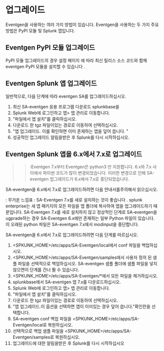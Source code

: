 # 업그레이드

Eventgen을 사용하는 여러 가지 방법이 있습니다. Eventgen을 사용하는 두 가지 주요 방법은 PyPI 모듈 및 Splunk 앱입니다.

## Eventgen PyPI 모듈 업그레이드

PyPI 모듈 업그레이드의 경우 설정 페이지 에 따라 최신 릴리스 소스 코드와 함께 eventgen PyPI 모듈을 설치할 수 있습니다 .

## Eventgen Splunk 앱 업그레이드

일반적으로, 다음 단계에 따라 eventgen SA를 업그레이드하십시오.

1. 최신 SA-eventgen 응용 프로그램 다운로드 splunkbase을
2. Splunk Web에 로그인하고 앱> 앱 관리로 이동합니다.
3. "파일에서 앱 설치"를 클릭하십시오.
4. 다운로드 한 tgz 파일이있는 경로로 이동하여 선택하십시오.
5. "앱 업그레이드. 이를 확인하면 이미 존재하는 앱을 덮어 씁니다. "
6. 성공적인 업그레이드 알림을받은 후 Splunk를 다시 시작하십시오.

## Eventgen Splunk 앱을 6.x에서 7.x로 업그레이드

>> :Eventgen 7.x부터 Eventgen은 python3 만 지원합니다. 6.x와 7.x 사이에서 파이썬 코드가 많이 변경되었습니다. 이러한 변경으로 인해 SA-eventgen 업그레이드가 6.x에서 7.x로 중단되었습니다.

SA-eventgen을 6.x에서 7.x로 업그레이드하려면 다음 안내서를주의해서 읽으십시오.

: 무거운 느낌표 : SA-Eventgen 7.x를 새로 설치하는 것이 좋습니다 . splunk enterprise는 새 앱 패키지의 모든 파일을 앱 폴더에 복사하여 앱을 업그레이드하기 때문입니다. SA-Eventgen 7.x를 새로 설치하지 않고 정상적인 단계로 SA-eventgen을 ugprade하는 경우 SA-Eventgen 6.x에만 존재하는 일부 Python 파일이 있습니다. 이 오래된 python 파일은 SA-eventgen 7.x에서 modinput을 중단합니다.

SA-eventgen을 6.x에서 7.x로 업그레이드하려면 다음 단계를 따르십시오.

1. <SPKUNK_HOME>/etc/apps/SA-Eventgen/local에서 conf 파일을 백업하십시오.
2. <SPKUNK_HOME>/etc/apps/SA-Eventgen/samples에서 사용자 정의 된 샘플 파일을 선택적으로 백업하십시오. SA-eventgen 샘플 폴더에 샘플 파일을 넣지 않으면이 단계를 건너 뛸 수 있습니다.
3. <SPKUNK_HOME>/etc/apps/SA-Eventgen/*에서 모든 파일을 제거하십시오.
4. splunkbase에서 SA-eventgen 앱 7.x를 다운로드하십시오.
5. Splunk Web에 로그인하고 앱> 앱 관리로 이동합니다.
6. "파일에서 앱 설치"를 클릭하십시오.
7. 다운로드 한 tgz 파일이있는 경로로 이동하여 선택하십시오.
8. "앱 업그레이드.이 옵션을 선택하면 앱이 이미있는 경우 덮어 씁니다."확인란을 선택합니다.
9. SA-eventgen conf 백업 파일을 <SPKUNK_HOME>/etc/apps/SA-Eventgen/local로 복원하십시오.
10. 선택적으로 백업 샘플 파일을 <SPKUNK_HOME>/etc/apps/SA-Eventgen/samples로 복원하십시오.
11. 업그레이드에 대한 알림을받은 후 Splunk를 다시 시작하십시오
